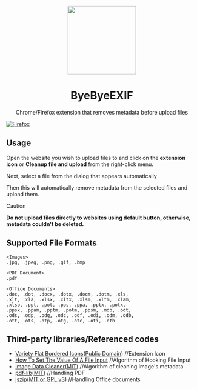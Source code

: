 <p align="center">
  <img width="180" src="https://github.com/user-attachments/assets/784ea26f-571a-429b-a8f3-6e28272bfd1d">
  <h1 align="center">ByeByeEXIF</h1>
  <div align="center"> Chrome/Firefox extension that removes metadata before upload files</div>
</p>


[![Firefox](https://extensionworkshop.com/assets/img/documentation/publish/get-the-addon-178x60px.dad84b42.png)](https://addons.mozilla.org/ja/firefox/addon/byebyeexif/)

## Usage
Open the website you wish to upload files to and click on the **extension icon** or **Cleanup file and upload** from the right-click menu.

Next, select a file from the dialog that appears automatically

Then this will automatically remove metadata from the selected files and upload them.

> [!CAUTION]
> **Do not upload files directly to websites using default button, otherwise, metadata couldn't be deleted.**

## Supported File Formats
```
<Images>
.jpg, .jpeg, .png, .gif, .bmp

<PDF Document>
.pdf

<Office Documents>
.doc, .dot, .docx, .dotx, .docm, .dotm, .xls,
.xlt, .xla, .xlsx, .xltx, .xlsm, .xltm, .xlam,
.xlsb, .ppt, .pot, .pps, .ppa, .pptx, .potx,
.ppsx, .ppam, .pptm, .potm, .ppsm, .mdb, .odt,
.ods, .odp, .odg, .odc, .odf, .odi, .odm, .odb,
.ott, .ots, .otp, .otg, .otc, .oti, .oth
```

## Third-party libraries/Referenced codes
* [Variety Flat Bordered Icons](https://www.svgrepo.com/svg/467701/eraser-3)([Public Domain](https://www.svgrepo.com/page/licensing/#PD)) //Extension Icon
* [How To Set The Value Of A File Input](https://pqina.nl/blog/set-value-to-file-input/) //Algorithm of Hooking File Input
* [Image Data Cleaner](https://github.com/codepo8/image-data-cleaner/blob/master/scripts/cleaner.js#L49)([MIT](https://github.com/codepo8/image-data-cleaner/blob/master/LICENSE.md)) //Algorithm of cleaning Image's metadata
* [pdf-lib](https://github.com/Hopding/pdf-lib)([MIT](https://github.com/Hopding/pdf-lib/blob/master/LICENSE.md)) //Handling PDF
* [jszip](https://github.com/Stuk/jszip)([MIT or GPL v3](https://github.com/Stuk/jszip/blob/main/LICENSE.markdown)) //Handling Office documents
